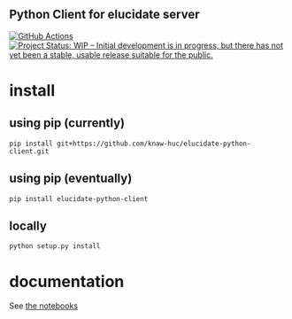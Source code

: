 ## Python Client for elucidate server

[![GitHub Actions](https://github.com/knaw-huc/elucidate-python-client/workflows/tests/badge.svg)](https://github.com/knaw-huc/elucidate-python-client/actions)
[![Project Status: WIP – Initial development is in progress, but there has not yet been a stable, usable release suitable for the public.](https://www.repostatus.org/badges/latest/wip.svg)](https://www.repostatus.org/#wip)

# install

## using pip (currently)
    pip install git+https://github.com/knaw-huc/elucidate-python-client.git

## using pip (eventually)
    pip install elucidate-python-client

## locally
    python setup.py install

# documentation

See [the notebooks](https://github.com/knaw-huc/elucidate-python-client/tree/main/notebooks)
